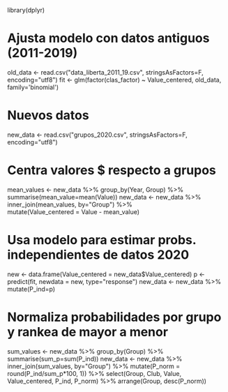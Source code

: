 library(dplyr)
# Ajusta modelo con datos antiguos (2011-2019)
old_data <- read.csv("data_liberta_2011_19.csv", stringsAsFactors=F,
                      encoding="utf8")
fit <- glm(factor(clas_factor) ~ Value_centered, old_data,
           family='binomial')
# Nuevos datos
new_data <- read.csv("grupos_2020.csv", stringsAsFactors=F,
                     encoding="utf8")
# Centra valores $ respecto a grupos
mean_values <- new_data %>% group_by(Year, Group) %>% 
               summarise(mean_value=mean(Value))
new_data <- new_data %>% inner_join(mean_values, by="Group") %>%  
            mutate(Value_centered = Value - mean_value)
# Usa modelo para estimar probs. independientes de datos 2020
new <- data.frame(Value_centered = new_data$Value_centered)
p <- predict(fit, newdata = new, type="response")
new_data <- new_data %>% mutate(P_ind=p)
# Normaliza probabilidades por grupo y rankea de mayor a menor
sum_values <- new_data %>% group_by(Group) %>%
              summarise(sum_p=sum(P_ind))
new_data <- new_data %>% inner_join(sum_values, by="Group") %>%
            mutate(P_norm = round(P_ind/sum_p*100, 1)) %>%
            select(Group, Club, Value, Value_centered, P_ind,
                   P_norm) %>%
            arrange(Group, desc(P_norm))
